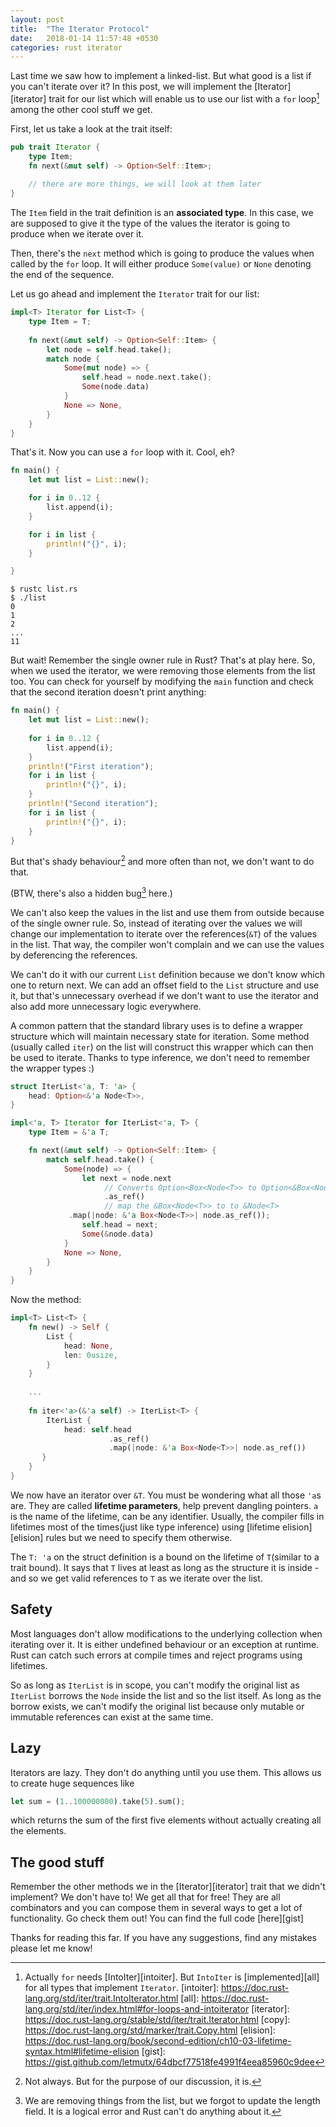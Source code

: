 ```yaml
---
layout: post
title:  "The Iterator Protocol"
date:   2018-01-14 11:57:48 +0530
categories: rust iterator
---
```


Last time we saw how to implement a linked-list. But what good is a list if you can't iterate over it? In this post, we will implement the [Iterator][iterator] trait for our list which will enable us to use our list with a `for` loop[^loop] among the other cool stuff we get.

First, let us take a look at the trait itself:

```rust
pub trait Iterator {
    type Item;
    fn next(&mut self) -> Option<Self::Item>;
    
    // there are more things, we will look at them later
}
```

The `Item` field in the trait definition is an **associated type**. In this case, we are supposed to give it the type of the values the iterator is going to produce when we iterate over it.

Then, there's the `next` method which is going to produce the values when called by the `for` loop. It will either produce `Some(value)` or `None` denoting the end of the sequence.

Let us go ahead and implement the `Iterator` trait for our list:

```rust
impl<T> Iterator for List<T> {
    type Item = T;
    
    fn next(&mut self) -> Option<Self::Item> {
        let node = self.head.take();
        match node {
            Some(mut node) => {
                self.head = node.next.take();
                Some(node.data)
            }
            None => None,
        }
    }
}
```

That's it. Now you can use a `for` loop with it. Cool, eh?

```rust
fn main() {
    let mut list = List::new();

    for i in 0..12 {
        list.append(i);
    }

    for i in list {
        println!("{}", i);
    }

}
```

```
$ rustc list.rs
$ ./list
0
1
2
...
11
```

But wait! Remember the single owner rule in Rust? That's at play here. So, when we used the iterator, we were removing those elements from the list too. You can check for yourself by modifying the `main` function and check that the second iteration doesn't print anything:

```rust
fn main() {
	let mut list = List::new();
	
	for i in 0..12 {
		list.append(i);
	}
	println!("First iteration");
	for i in list {
		println!("{}", i);
	}
	println!("Second iteration");
	for i in list {
		println!("{}", i);
	}
}
```

But that's shady behaviour[^behaviour] and more often than not, we don't want to do that.

(BTW, there's also a hidden bug[^bug] here.)

We can't also keep the values in the list and use them from outside because of the single owner rule. So, instead of iterating over the values we will change our implementation to iterate over the references(`&T`) of the values in the list. That way, the compiler won't complain and we can use the values by deferencing the references.

We can't do it with our current `List` definition because we don't know which one to return next. We can add an offset field to the `List` structure and use it, but that's unnecessary overhead if we don't want to use the iterator and also add more unnecessary logic everywhere. 

A common pattern that the standard library uses is to define a wrapper structure which will maintain necessary state for iteration. Some method (usually called `iter`) on the list will construct this wrapper which can then be used to iterate. Thanks to type inference, we don't need to remember the wrapper types :)

```rust
struct IterList<'a, T: 'a> {
    head: Option<&'a Node<T>>,
}

impl<'a, T> Iterator for IterList<'a, T> {
    type Item = &'a T;

    fn next(&mut self) -> Option<Self::Item> {
        match self.head.take() {
            Some(node) => {
                let next = node.next
                     // Converts Option<Box<Node<T>> to Option<&Box<Node<T>>
                     .as_ref() 
                     // map the &Box<Node<T>> to to &Node<T>
		     .map(|node: &'a Box<Node<T>>| node.as_ref());
                self.head = next;
                Some(&node.data)
            }
            None => None,
        }
    }
}
```

Now the method:

```rust
impl<T> List<T> {
	fn new() -> Self {
        List {
            head: None,
            len: 0usize,
        }
    }
    
    ...
    
    fn iter<'a>(&'a self) -> IterList<T> {
        IterList { 
        	head: self.head
        	          .as_ref()
        	          .map(|node: &'a Box<Node<T>>| node.as_ref())
       }
    }
}
```

We now have an iterator over `&T`. You must be wondering what all those `'a`s are. They are called **lifetime parameters**, help prevent dangling pointers. `a` is the name of the lifetime, can be any identifier. Usually, the compiler fills in lifetimes most of the times(just like type inference) using [lifetime elision][elision] rules but we need to specify them otherwise.

The `T: 'a` on the struct definition is a bound on the lifetime of `T`(similar to a trait bound). It says that `T` lives at least as long as the structure it is inside - and so we get valid references to `T` as we iterate over the list.

## Safety

Most languages don't allow modifications to the underlying collection when iterating over it. It is either undefined behaviour or an exception at runtime. Rust can catch such errors at compile times and reject programs using lifetimes.

So as long as `IterList` is in scope, you can't modify the original list as `IterList` borrows the `Node` inside the list and so the list itself. As long as the borrow exists, we can't modify the original list because only mutable or immutable references can exist at the same time.

## Lazy

Iterators are lazy. They don't do anything until you use them. This allows us to create huge sequences like

```rust
let sum = (1..100000000).take(5).sum();
```
which returns the sum of the first five elements without actually creating all the elements.
## The good stuff

Remember the other methods we in the [Iterator][iterator] trait that we didn't implement? We don't have to! We get all that for free! They are all combinators and you can compose them in several ways to get a lot of functionality. Go check them out! You can find the full code [here][gist]

Thanks for reading this far. If you have any suggestions, find any mistakes please let me know!

[^bug]: We are removing things from the list, but we forgot to update the length field. It is a logical error and Rust can't do anything about it. 

[^behaviour]: Not always. But for the purpose of our discussion, it is.

[^loop]: Actually `for` needs [IntoIter][intoiter]. But `IntoIter` is [implemented][all] for all types that implement `Iterator`.
[intoiter]: https://doc.rust-lang.org/std/iter/trait.IntoIterator.html
[all]: https://doc.rust-lang.org/std/iter/index.html#for-loops-and-intoiterator
[iterator]: https://doc.rust-lang.org/stable/std/iter/trait.Iterator.html
[copy]: https://doc.rust-lang.org/std/marker/trait.Copy.html
[elision]: https://doc.rust-lang.org/book/second-edition/ch10-03-lifetime-syntax.html#lifetime-elision
[gist]: https://gist.github.com/letmutx/64dbcf77518fe4991f4eea85960c9dee